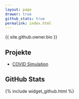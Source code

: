 ```yaml
---
layout: page
drawer: true
github_stats: true
permalink: index.html
---
```


{{ site.github.owner.bio }}


## Projekte

- [COVID Simulation](./COVID19-CNS)


## GitHub Stats

{% include widget_github.html %}
